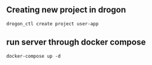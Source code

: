 ## Creating new project in drogon
```
drogon_ctl create project user-app
```

## run server through docker compose
```
docker-compose up -d
```
